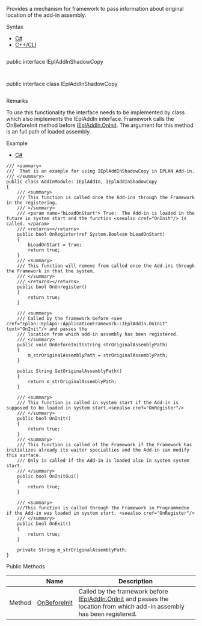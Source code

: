 Provides a mechanism for framework to pass information about original location of the add-in assembly.

Syntax

* [C#](#i-syntax-CS)
* [C++/CLI](#i-syntax-CPP2005)

```
```
public interface IEplAddInShadowCopy
```
```

```
```
public interface class IEplAddInShadowCopy
```
```

Remarks

To use this functionality the interface needs to be implemented by class which also implements the IEplAddIn interface. Framework calls the OnBeforeInit method before [IEplAddIn.OnInit](Eplan.EplApi.AFu~Eplan.EplApi.ApplicationFramework.IEplAddIn~OnInit.html). The argument for this method is an full path of loaded assembly.

Example

* [C#](#i-tab-content-a85e888b-64e4-43cf-a75e-62a91c28637f)

```
/// <summary>
///  That is an example for using IEplAddInShadowCopy in EPLAN Add-in.  
/// </summary>
public class AddInModule: IEplAddIn, IEplAddInShadowCopy
{
    /// <summary>
    /// This function is called once the Add-ins through the Framework in the registering.
    /// </summary>
    /// <param name="bLoadOnStart"> True:  The Add-in is loaded in the future in system start and the function <seealso cref="OnInit"/> is called. </param>
    /// <returns></returns>
    public bool OnRegister(ref System.Boolean bLoadOnStart)
    {
        bLoadOnStart = true;
        return true;
    }
    /// <summary>
    /// This function will remove from called once the Add-ins through the Framework in that the system. 
    /// </summary>
    /// <returns></returns>
    public bool OnUnregister()
    {
        return true;
    }

    /// <summary>
    /// Called by the framework before <see cref="Eplan::EplApi::ApplicationFramework::IEplAddIn.OnInit" text="OnInit"/> and passes the
    /// location from which add-in assembly has been registered.
    /// </summary>
    public void OnBeforeInit(string strOriginalAssemblyPath)
    {
        m_strOriginalAssemblyPath = strOriginalAssemblyPath;
    }

    public String GetOriginalAssemblyPath()
    {
        return m_strOriginalAssemblyPath;
    }

    /// <summary>
    /// This function is called in system start if the Add-in is supposed to be loaded in system start.<seealso cref="OnRegister"/> 
    /// </summary>
    public bool OnInit()
    {
        return true;
    }
    /// <summary>
    /// This function is called of the Framework if the Framework has initializes already its waiter specialties and the Add-in can modify this surface.  
    /// Only is called if the Add-in is loaded also in system system start.  
    /// </summary>
    public bool OnInitGui()
    {
        return true;
    }

    /// <summary>
    ///This function is called through the Framework in Programmedne if the Add-in was loaded in system start. <seealso cref="OnRegister"/>   
    /// </summary>
    public bool OnExit()
    {
        return true;
    }

    private String m_strOriginalAssemblyPath;
}

```





Public Methods

|  | Name | Description |
| --- | --- | --- |
| Method | [OnBeforeInit](Eplan.EplApi.AFu~Eplan.EplApi.ApplicationFramework.IEplAddInShadowCopy~OnBeforeInit.html) | Called by the framework before [IEplAddIn.OnInit](Eplan.EplApi.AFu~Eplan.EplApi.ApplicationFramework.IEplAddIn~OnInit.html) and passes the location from which add-in assembly has been registered. |
